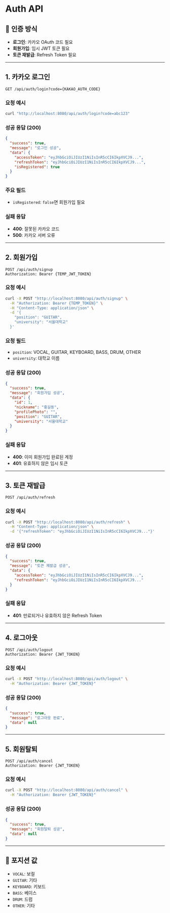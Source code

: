 # Auth API

## 🔑 인증 방식
- **로그인**: 카카오 OAuth 코드 필요
- **회원가입**: 임시 JWT 토큰 필요
- **토큰 재발급**: Refresh Token 필요

---

## 1. 카카오 로그인
```
GET /api/auth/login?code={KAKAO_AUTH_CODE}
```

### 요청 예시
```bash
curl "http://localhost:8080/api/auth/login?code=abc123"
```

### 성공 응답 (200)
```json
{
  "success": true,
  "message": "로그인 성공",
  "data": {
    "accessToken": "eyJhbGciOiJIUzI1NiIsInR5cCI6IkpXVCJ9...",
    "refreshToken": "eyJhbGciOiJIUzI1NiIsInR5cCI6IkpXVCJ9...",
    "isRegistered": true
  }
}
```

### 주요 필드
- `isRegistered`: `false`면 회원가입 필요

### 실패 응답
- **400**: 잘못된 카카오 코드
- **500**: 카카오 서버 오류

---

## 2. 회원가입
```
POST /api/auth/signup
Authorization: Bearer {TEMP_JWT_TOKEN}
```

### 요청 예시
```bash
curl -X POST "http://localhost:8080/api/auth/signup" \
  -H "Authorization: Bearer {TEMP_TOKEN}" \
  -H "Content-Type: application/json" \
  -d '{
    "position": "GUITAR",
    "university": "서울대학교"
  }'
```

### 요청 필드
- `position`: VOCAL, GUITAR, KEYBOARD, BASS, DRUM, OTHER
- `university`: 대학교 이름

### 성공 응답 (200)
```json
{
  "success": true,
  "message": "회원가입 성공",
  "data": {
    "id": 1,
    "nickname": "홍길동",
    "profilePhoto": "",
    "position": "GUITAR",
    "university": "서울대학교"
  }
}
```

### 실패 응답
- **400**: 이미 회원가입 완료된 계정
- **401**: 유효하지 않은 임시 토큰

---

## 3. 토큰 재발급
```
POST /api/auth/refresh
```

### 요청 예시
```bash
curl -X POST "http://localhost:8080/api/auth/refresh" \
  -H "Content-Type: application/json" \
  -d '{"refreshToken": "eyJhbGciOiJIUzI1NiIsInR5cCI6IkpXVCJ9..."}'
```

### 성공 응답 (200)
```json
{
  "success": true,
  "message": "토큰 재발급 성공",
  "data": {
    "accessToken": "eyJhbGciOiJIUzI1NiIsInR5cCI6IkpXVCJ9...",
    "refreshToken": "eyJhbGciOiJIUzI1NiIsInR5cCI6IkpXVCJ9..."
  }
}
```

### 실패 응답
- **401**: 만료되거나 유효하지 않은 Refresh Token

---

## 4. 로그아웃
```
POST /api/auth/logout
Authorization: Bearer {JWT_TOKEN}
```

### 요청 예시
```bash
curl -X POST "http://localhost:8080/api/auth/logout" \
  -H "Authorization: Bearer {JWT_TOKEN}"
```

### 성공 응답 (200)
```json
{
  "success": true,
  "message": "로그아웃 완료",
  "data": null
}
```

---

## 5. 회원탈퇴
```
POST /api/auth/cancel
Authorization: Bearer {JWT_TOKEN}
```

### 요청 예시
```bash
curl -X POST "http://localhost:8080/api/auth/cancel" \
  -H "Authorization: Bearer {JWT_TOKEN}"
```

### 성공 응답 (200)
```json
{
  "success": true,
  "message": "회원탈퇴 성공",
  "data": null
}
```

---

## 🎵 포지션 값
- `VOCAL`: 보컬
- `GUITAR`: 기타
- `KEYBOARD`: 키보드
- `BASS`: 베이스
- `DRUM`: 드럼
- `OTHER`: 기타